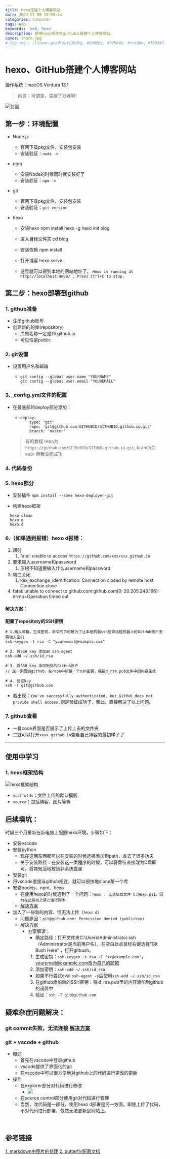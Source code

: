 ```yaml
---
title: hexo搭建个人博客网站
date: 2024-01-30 18:59:14
categories: Computer
tags: Web
keywords: 'web, hexo'
description: 使用hexo框架在github上搭建个人博客网站。
cover: shore.jpg
# top_img : 'linear-gradient(20deg, #0062be, #925696, #cc426e, #fb0347)'
---
```


# hexo、GitHub搭建个人博客网站

<p>操作系统：macOS Ventura 13.1</p>

> 前言：可谓是，克服了万难啊!

![封面](1.png)

## 第一步：环境配置
- Node.js

  - 官网下载pkg文件，安装包安装
  - 安装验证：``node -v``

- npm

  - 安装Node的时候同时就安装好了
  - 安装验证：``npm -v``

- git

  - 官网下载pkg文件，安装包安装
  - 安装验证：``git version``

- hexo

    - 安装hexo
    npm install hexo -g
    hexo init blog
    
    - 进入目标文件夹
    cd blog
    
    - 安装依赖
    npm install
    
    - 打开博客
    hexo serve

    - 这里就可以得到本地的网站地址了。
    ``Hexo is running at http://localhost:4000/ . Press Ctrl+C to stop.``


## 第二步：hexo部署到github

### 1. github准备

- 注册github账号
- 创建新的的库(repository)
  - 库的名称一定是``ID``.github.io
  - 可见性是public

### 2. git设置

- 设置用户名和邮箱

  - ```
    git config --global user.name "YOURNAME"
    git config --global user.email "YOUREMAIL"
    ```

### 3. _config.yml文件的配置

- 在最底部的deploy部分添加：

  - ```
    deploy:
    	type: 'git'
    	repo: 'git@github.com:GITHUBID/GITHUBID.github.io.git'
    	branch: 'master'
    ```

  > 有的教程
  > repo为``https://github.com/GITHUBID/GITHUB.github.io.git``,
  > branch为``main``
  > 但我没能成功

### 4. 代码备份

### 5. hexo部分

- 安装插件
    ``npm install --save hexo-deployer-git``
  
- 构建hexo框架
```  
  hexo clean
  hexo g 
  hexo d
```

### 6.（如果遇到报错）hexo d报错：

1. 超时
   1. fatal: unable to access ``https://github.com/xxx/xxx.github.io``
2. 要求输入username和password
   1. 压根不知道要输入什么username和password
3. 端口关闭
   1. kex_exchange_identification: Connection closed by remote host Connection close
4. fatal: unable to connect to github.com:github.com[0: 20.205.243.166]: errno=Operation timed out

#### 解决方案：

**配置了repositoty的SSH密钥**

```shell
# 1.输入邮箱，生成密钥，命令的目的是为了让本地机器ssh登录远程机器上的GitHub账户无需输入密码
ssh-keygen -t rsa -C "youremail@example.com"

# 2. 将SSH key 添加到 ssh-agent
ssh-add ~/.ssh/id_rsa

# 3. 将SSH key 添加到你的GitHub账户
// 这一步回到github，在repo中新建一个ssh密钥，粘贴d_rsa.pub文件中的内容生成

# 4. 验证key
ssh -T git@github.com
```

- 若出现：``You've successfully authenticated, but GitHub does not provide shell access.``则是验证成功了，至此，直接解决了以上问题。


### 7. github查看

- 一看code界面是否展示了上传上去的文件夹
- 二就可以打开``xxxx.github.io``查看自己博客的最初样子了

---
## 使用中学习
### 1. hexo框架结构
![hexo框架结构](2.png)
- ``scaffolds``：文件上传的默认模版
- ``source``：包括博客、图片等等

## 后续填坑：
时隔三个月重新在新电脑上配置hexo环境，步骤如下：
- 安装vscode
- 安装python
  - 现在这俩东西都可以在安装的时候选择添加到path，省去了很多功夫
  - 关于安装路径：在安装这一类程序的时候，可以将盘符直接改为D盘即可，将其规范地放到非系统盘里
- 安装git
- 将vscode直接与github相连，就可以很快地clone某一个库
- 安装nodejs、npm、hexo
  - 在使用hexo的时候遇到了一个问题：`hexo : 无法加载文件 C:hexo.ps1，因为在此系统上禁止运行脚本`
  - [解决方案](https://www.cnblogs.com/hdlan/p/14452703.html)
- 加入了一些新的内容，但无法上传（`hexo d`）
  - 问题原因：`git@github.com: Permission denied (publickey)`
  - [解决方案](https://blog.csdn.net/qq_40047019/article/details/122898308)
    - 方案解读：
      - 确定路径：打开文件夹C:\Users\Administrator\.ssh（Administrator是当前用户名），在空白处点鼠标右键选择“Git Bush Here” ，打开gitbush。
      1. 生成密钥：`ssh-keygen -t rsa -C "xx@example.com"`， youremail@example.com改为自己的邮箱
      2. 添加密钥：`ssh-add ~/.ssh/id_rsa`
        - 如果不行尝试eval `ssh-agent -s`后使用`ssh-add ~/.ssh/id_rsa`
      3. 在github添加新的SSH密钥：将id_rsa.pub里的内容添加到github的设置中
      4. 验证：`ssh -T git@github.com`


## 疑难杂症问题解决：
### git commit失败，无法连接 [解决方案](https://blog.csdn.net/weixin_41010198/article/details/87929622)

### git + vscode + github

- 概述
  - 首先在vscode中登录github
  - vscode提供了界面化的git
  - 在vscode中可以很方便地对github上的代码进行更改的更新
- 操作
  - 在explorer部分对代码进行修改
    - ![](D:\blog\source\_posts\hexo搭建个人博客网站\3.png)
  - 在source control部分使用git对代码进行管理
  - 当然，改代码是一部分，使用hexo d部署是另一方面，即使上传了代码，不对代码进行部署，依然无法更新到网站上。



​    

## 参考链接
[1. markdown中图片的处理](https://blog.csdn.net/2301_77285173/article/details/130189857)
[2. butterfly配置文档](https://butterfly.js.org/posts/21cfbf15/)

